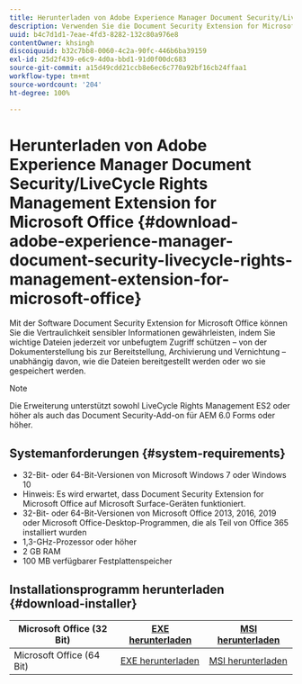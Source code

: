 ```yaml
---
title: Herunterladen von Adobe Experience Manager Document Security/LiveCycle Rights Management Extension for Microsoft Office
description: Verwenden Sie die Document Security Extension for Microsoft Office-Software, um wichtige Dateien vor unbefugtem Zugriff zu schützen
uuid: b4c7d1d1-7eae-4fd3-8282-132c80a976e8
contentOwner: khsingh
discoiquuid: b32c7bb8-0060-4c2a-90fc-446b6ba39159
exl-id: 25d2f439-e6c9-4d0a-bbd1-91d0f00dc683
source-git-commit: a15d49cdd21ccb8e6ec6c770a92bf16cb24ffaa1
workflow-type: tm+mt
source-wordcount: '204'
ht-degree: 100%

---
```


# Herunterladen von Adobe Experience Manager Document Security/LiveCycle Rights Management Extension for Microsoft Office {#download-adobe-experience-manager-document-security-livecycle-rights-management-extension-for-microsoft-office}

Mit der Software Document Security Extension for Microsoft Office können Sie die Vertraulichkeit sensibler Informationen gewährleisten, indem Sie wichtige Dateien jederzeit vor unbefugtem Zugriff schützen – von der Dokumenterstellung bis zur Bereitstellung, Archivierung und Vernichtung – unabhängig davon, wie die Dateien bereitgestellt werden oder wo sie gespeichert werden.

>[!NOTE]
>
>Die Erweiterung unterstützt sowohl LiveCycle Rights Management ES2 oder höher als auch das Document Security-Add-on für AEM 6.0 Forms oder höher.

## Systemanforderungen {#system-requirements}

* 32-Bit- oder 64-Bit-Versionen von Microsoft Windows 7 oder Windows 10
* Hinweis: Es wird erwartet, dass Document Security Extension for Microsoft Office auf Microsoft Surface-Geräten funktioniert.
* 32-Bit- oder 64-Bit-Versionen von Microsoft Office 2013, 2016, 2019 oder Microsoft Office-Desktop-Programmen, die als Teil von Office 365 installiert wurden
* 1,3-GHz-Prozessor oder höher
* 2 GB RAM
* 100 MB verfügbarer Festplattenspeicher

## Installationsprogramm herunterladen {#download-installer}

| Microsoft Office (32 Bit) | [EXE herunterladen](http://download.macromedia.com/pub/livecycle/policyserver/DocumentSecurityExtensionforMicrosoftOffice.exe) | [MSI herunterladen](http://download.macromedia.com/pub/livecycle/policyserver/DocumentSecurityExtensionforMicrosoftOffice.zip) |
|---|---|---|
| Microsoft Office (64 Bit) | [EXE herunterladen](http://download.macromedia.com/pub/livecycle/policyserver/DocumentSecurityExtensionforMicrosoftOffice64.exe) | [MSI herunterladen](http://download.macromedia.com/pub/livecycle/policyserver/DocumentSecurityExtensionforMicrosoftOffice64.zip) |
